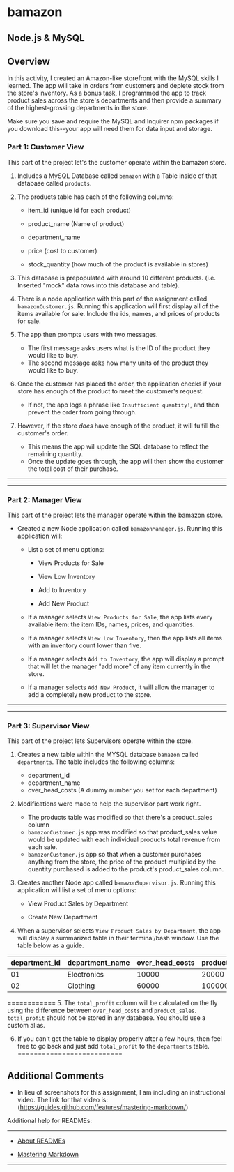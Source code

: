 # bamazon
## Node.js & MySQL

## Overview

In this activity, I created an Amazon-like storefront with the MySQL skills I learned. The app will take in orders from customers and deplete stock from the store's inventory. As a bonus task, I programmed the app to track product sales across the store's departments and then provide a summary of the highest-grossing departments in the store.

Make sure you save and require the MySQL and Inquirer npm packages if you download this--your app will need them for data input and storage.

### Part 1: Customer View

This part of the project let's the customer operate within the bamazon store.

1. Includes a MySQL Database called `bamazon` with a Table inside of that database called `products`.

2. The products table has each of the following columns:

   * item_id (unique id for each product)

   * product_name (Name of product)

   * department_name

   * price (cost to customer)

   * stock_quantity (how much of the product is available in stores)

3. This database is prepopulated with around 10 different products. (i.e. Inserted "mock" data rows into this database and table).

4. There is a node application with this part of the assignment called `bamazonCustomer.js`. Running this application will first display all of the items available for sale. Include the ids, names, and prices of products for sale.

5. The app then prompts users with two messages.

   * The first message asks users what is the ID of the product they would like to buy.
   * The second message asks how many units of the product they would like to buy.

6. Once the customer has placed the order, the application checks if your store has enough of the product to meet the customer's request.

   * If not, the app logs a phrase like `Insufficient quantity!`, and then prevent the order from going through.

7. However, if the store _does_ have enough of the product, it will fulfill the customer's order.
   * This means the app will update the SQL database to reflect the remaining quantity.
   * Once the update goes through, the app will then show the customer the total cost of their purchase.

- - -
- - -


### Part 2: Manager View

This part of the project lets the manager operate within the bamazon store.

* Created a new Node application called `bamazonManager.js`. Running this application will:

  * List a set of menu options:

    * View Products for Sale
    
    * View Low Inventory
    
    * Add to Inventory
    
    * Add New Product

  * If a manager selects `View Products for Sale`, the app lists every available item: the item IDs, names, prices, and quantities.

  * If a manager selects `View Low Inventory`, then the app lists all items with an inventory count lower than five.

  * If a manager selects `Add to Inventory`, the app will display a prompt that will let the manager "add more" of any item currently in the store.

  * If a manager selects `Add New Product`, it will allow the manager to add a completely new product to the store.

- - -
- - -
 


### Part 3: Supervisor View

This part of the project lets Supervisors operate within the store.

1. Creates a new table within the MYSQL database `bamazon` called `departments`. The table includes the following columns:

   * department_id
   * department_name
   * over_head_costs (A dummy number you set for each department)

2. Modifications were made to help the supervisor part work right. 

   * The products table was modified so that there's a product_sales column
   * `bamazonCustomer.js` app was modified so that product_sales value would be updated with each individual products total revenue from each sale.
   * `bamazonCustomer.js` app so that when a customer purchases anything from the store, the price of the product multiplied by the quantity purchased is added to the product's product_sales column.


3. Creates another Node app called `bamazonSupervisor.js`. Running this application will list a set of menu options:

   * View Product Sales by Department
   
   * Create New Department

4. When a supervisor selects `View Product Sales by Department`, the app will display a summarized table in their terminal/bash window. Use the table below as a guide.

| department_id | department_name | over_head_costs | product_sales | total_profit |
| ------------- | --------------- | --------------- | ------------- | ------------ |
| 01            | Electronics     | 10000           | 20000         | 10000        |
| 02            | Clothing        | 60000           | 100000        | 40000        |




============
5. The `total_profit` column will be calculated on the fly using the difference between `over_head_costs` and `product_sales`. `total_profit` should not be stored in any database. You should use a custom alias.

6. If you can't get the table to display properly after a few hours, then feel free to go back and just add `total_profit` to the `departments` table.
==========================


## Additional Comments

* In lieu of screenshots for this assignment, I am including an instructional video. The link for that video is:
(https://guides.github.com/features/mastering-markdown/)














Additional help for READMEs:
- - -
* [About READMEs](https://help.github.com/articles/about-readmes/)

* [Mastering Markdown](https://guides.github.com/features/mastering-markdown/)

- - -
